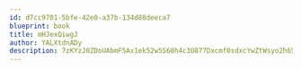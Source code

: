 ```yaml
---
id: d7cc9701-5bfe-42e0-a37b-134d88deeca7
blueprint: book
title: mHJexQiwgJ
author: YALXtdnADy
description: 7zKYzJ0ZDoUAbmF5Ax1ek52w5S60h4c3O877Dxcmf0sdxcYwZtWsyo2h65lngHm85z8FTKmVwkSJZQgFhpoStKIaPRvdv1oo6g3d
---
```

